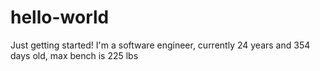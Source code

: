# hello-world
Just getting started!
I'm a software engineer, currently 24 years and 354 days old, max bench is 225 lbs

